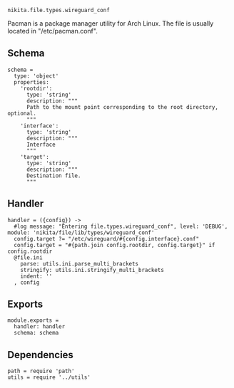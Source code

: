 
`nikita.file.types.wireguard_conf`

Pacman is a package manager utility for Arch Linux. The file is usually located 
in "/etc/pacman.conf".

## Schema

    schema =
      type: 'object'
      properties:
        'rootdir':
          type: 'string'
          description: """
          Path to the mount point corresponding to the root directory, optional.
          """
        'interface':
          type: 'string'
          description: """
          Interface
          """
        'target':
          type: 'string'
          description: """
          Destination file.
          """

## Handler

    handler = ({config}) ->
      #log message: "Entering file.types.wireguard_conf", level: 'DEBUG', module: 'nikita/file/lib/types/wireguard_conf'
      config.target ?= "/etc/wireguard/#{config.interface}.conf"
      config.target = "#{path.join config.rootdir, config.target}" if config.rootdir
      @file.ini
        parse: utils.ini.parse_multi_brackets
        stringify: utils.ini.stringify_multi_brackets
        indent: ''
      , config

## Exports

    module.exports =
      handler: handler
      schema: schema

## Dependencies

    path = require 'path'
    utils = require '../utils'

